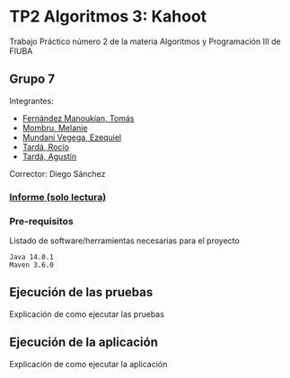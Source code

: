 # TP2 Algoritmos 3: Kahoot

Trabajo Práctico número 2 de la materia Algoritmos y Programación III de FIUBA

## Grupo 7

Integrantes:

- [Fernández Manoukian, Tomás](https://github.com/Tomymanoukian)
- [Mombru, Melanie](https://github.com/melmombru)
- [Mundani Vegega, Ezequiel](https://github.com/InspectorDave)
- [Tardá, Rocío](https://github.com/rociotarda)
- [Tardá, Agustín](https://github.com/AgustinTardaFIUBA)

Corrector: Diego Sánchez

### [Informe (solo lectura)](https://www.overleaf.com/read/symqnddvrxgk)

### Pre-requisitos

Listado de software/herramientas necesarias para el proyecto

```
Java 14.0.1
Maven 3.6.0
```

## Ejecución de las pruebas

Explicación de como ejecutar las pruebas

## Ejecución de la aplicación

Explicación de como ejecutar la aplicación
